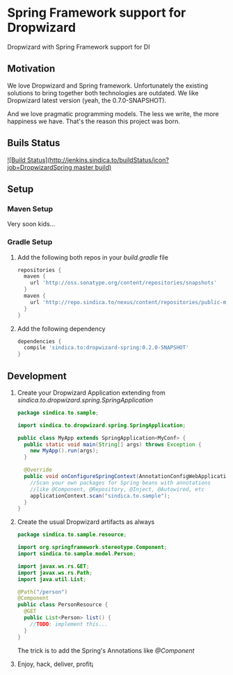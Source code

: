 # Spring Framework support for Dropwizard

Dropwizard with Spring Framework support for DI

## Motivation
We love Dropwizard and Spring framework. Unfortunately the existing solutions to bring together both technologies are outdated. We like Dropwizard latest version (yeah, the 0.7.0-SNAPSHOT).

And we love pragmatic programming models. The less we write, the more happiness we have.
That's the reason this project was born.

## Buils Status
[![Build Status](http://jenkins.sindica.to/buildStatus/icon?job=DropwizardSpring master build)](http://jenkins.sindica.to/job/DropwizardSpring%20master%20build/)

## Setup

### Maven Setup
Very soon kids...

### Gradle Setup

1. Add the following both repos in your _build.gradle_ file

    ```groovy
    repositories {
      maven {
        url 'http://oss.sonatype.org/content/repositories/snapshots'
      }
      maven {
        url 'http://repo.sindica.to/nexus/content/repositories/public-milestones/'
      }
    }
    ```

2. Add the following dependency
   
    ```groovy
    dependencies {
      compile 'sindica.to:dropwizard-spring:0.2.0-SNAPSHOT'
    }
    ```

## Development

1. Create your Dropwizard Application extending from _sindica.to.dropwizard.spring.SpringApplication_

    ```java
    package sindica.to.sample;

    import sindica.to.dropwizard.spring.SpringApplication;

    public class MyApp extends SpringApplication<MyConf> {
      public static void main(String[] args) throws Exception {
        new MyApp().run(args);
      }

      @Override
      public void onConfigureSpringContext(AnnotationConfigWebApplicationContext applicationContext) {
        //Scan your own packages for Spring beans with annotations
        //like @Component, @Repository, @Inject, @Autowired, etc
        applicationContext.scan("sindica.to.sample");
      }
    }
    ```
2. Create the usual Dropwizard artifacts as always

    ```java
    package sindica.to.sample.resource;

    import org.springframework.stereotype.Component;
    import sindica.to.sample.model.Person;

    import javax.ws.rs.GET;
    import javax.ws.rs.Path;
    import java.util.List;

    @Path("/person")
    @Component
    public class PersonResource {
      @GET
      public List<Person> list() {
        //TODO: implement this...
      }
    }
    ```
    The trick is to add the Spring's Annotations like _@Component_

3. Enjoy, hack, deliver, profit¡